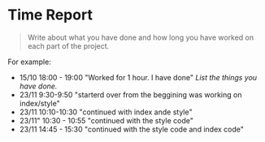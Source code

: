 # Time Report

> Write about what you have done and how long you have worked on each part of the project.

For example: 

- 15/10 18:00 - 19:00 "Worked for 1 hour. I have done"
   *List the things you have done.*
- 23/11 9:30-9:50 "starterd over from the beggining was working on index/style"
- 23/11 10:10-10:30 "continued with index ande style"
- 23/11" 10:30 - 10:55 "continued with the style code"
- 23/11 14:45 - 15:30 "continued with the style code and index code"